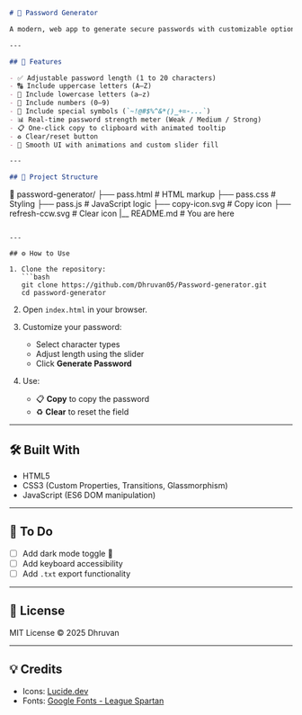 ```markdown
# 🔐 Password Generator

A modern, web app to generate secure passwords with customizable options. Built using HTML, CSS (glassmorphism UI), and vanilla JavaScript.

---

## 🚀 Features

- ✅ Adjustable password length (1 to 20 characters)
- 🔠 Include uppercase letters (A–Z)
- 🔡 Include lowercase letters (a–z)
- 🔢 Include numbers (0–9)
- 🔣 Include special symbols (`~!@#$%^&*()_+=-...`)
- 📊 Real-time password strength meter (Weak / Medium / Strong)
- 📋 One-click copy to clipboard with animated tooltip
- ♻️ Clear/reset button
- 🎨 Smooth UI with animations and custom slider fill

---

## 📂 Project Structure

```
📁 password-generator/
├── pass.html          # HTML markup
├── pass.css           # Styling
├── pass.js            # JavaScript logic
├── copy-icon.svg      # Copy icon
├── refresh-ccw.svg    # Clear icon
|__ README.md          # You are here
```

---

## ⚙️ How to Use

1. Clone the repository:
   ```bash
   git clone https://github.com/Dhruvan05/Password-generator.git
   cd password-generator
   ```

2. Open `index.html` in your browser.

3. Customize your password:
   - Select character types
   - Adjust length using the slider
   - Click **Generate Password**

4. Use:
   - 📋 **Copy** to copy the password
   - ♻️ **Clear** to reset the field

---

## 🛠️ Built With

- HTML5
- CSS3 (Custom Properties, Transitions, Glassmorphism)
- JavaScript (ES6 DOM manipulation)

---

## 📌 To Do

- [ ] Add dark mode toggle 🌙
- [ ] Add keyboard accessibility
- [ ] Add `.txt` export functionality

---

## 📃 License

MIT License © 2025 Dhruvan

---

## 💡 Credits

- Icons: [Lucide.dev](https://lucide.dev)
- Fonts: [Google Fonts - League Spartan](https://fonts.google.com)

```
